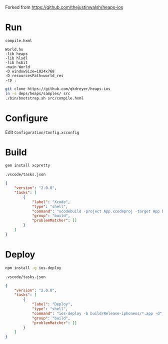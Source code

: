 Forked from https://github.com/thejustinwalsh/heaps-ios

# Run
`compile.hxml`
```
World.hx
-lib heaps
-lib hlsdl
-lib hxbit
-main World
-D windowSize=1024x768
-D resourcesPath=world_res
-cp .
```

```sh
git clone https://github.com/qkdreyer/heaps-ios
ln -s deps/heaps/samples/ src
./bin/bootstrap.sh src/compile.hxml
```

# Configure
Edit `Configuration/Config.xcconfig`

# Build
```sh
gem install xcpretty
```

`.vscode/tasks.json`
```json
{
    "version": "2.0.0",
    "tasks": [
        {
            "label": "Xcode",
            "type": "shell",
            "command": "xcodebuild -project App.xcodeproj -target App build | xcpretty",
            "group": "build",
            "problemMatcher": []
        }
    ]
}
```

# Deploy
```sh
npm install -g ios-deploy
```

`.vscode/tasks.json`
```json
{
    "version": "2.0.0",
    "tasks": [
        {
            "label": "Deploy",
            "type": "shell",
            "command": "ios-deploy -b build/Release-iphoneos/*.app -d",
            "group": "build",
            "problemMatcher": []
        }
    ]
}
```
